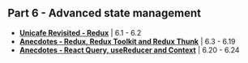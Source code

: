 ## Part 6 - Advanced state management

* [**Unicafe Revisited - Redux**](./unicafe-redux) | 6.1 - 6.2
* [**Anecdotes - Redux, Redux Toolkit and Redux Thunk**](./anecdotes-redux) | 6.3 - 6.19
* [**Anecdotes - React Query, useReducer and Context**](./anecdotes-query) | 6.20 - 6.24

